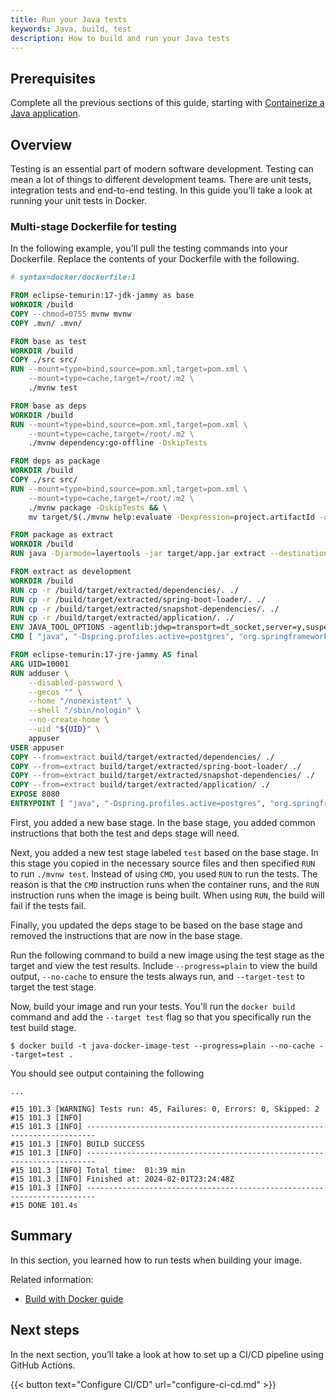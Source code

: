 ```yaml
---
title: Run your Java tests
keywords: Java, build, test
description: How to build and run your Java tests
---
```


## Prerequisites

Complete all the previous sections of this guide, starting with [Containerize a Java application](containerize.md).

## Overview

Testing is an essential part of modern software development. Testing can mean a lot of things to different development teams. There are unit tests, integration tests and end-to-end testing. In this guide you'll take a look at running your unit tests in Docker.

### Multi-stage Dockerfile for testing

In the following example, you'll pull the testing commands into your Dockerfile.
Replace the contents of your Dockerfile with the following.

```dockerfile {hl_lines="3-19"}
# syntax=docker/dockerfile:1

FROM eclipse-temurin:17-jdk-jammy as base
WORKDIR /build
COPY --chmod=0755 mvnw mvnw
COPY .mvn/ .mvn/

FROM base as test
WORKDIR /build
COPY ./src src/
RUN --mount=type=bind,source=pom.xml,target=pom.xml \
    --mount=type=cache,target=/root/.m2 \
    ./mvnw test

FROM base as deps
WORKDIR /build
RUN --mount=type=bind,source=pom.xml,target=pom.xml \
    --mount=type=cache,target=/root/.m2 \
    ./mvnw dependency:go-offline -DskipTests

FROM deps as package
WORKDIR /build
COPY ./src src/
RUN --mount=type=bind,source=pom.xml,target=pom.xml \
    --mount=type=cache,target=/root/.m2 \
    ./mvnw package -DskipTests && \
    mv target/$(./mvnw help:evaluate -Dexpression=project.artifactId -q -DforceStdout)-$(./mvnw help:evaluate -Dexpression=project.version -q -DforceStdout).jar target/app.jar

FROM package as extract
WORKDIR /build
RUN java -Djarmode=layertools -jar target/app.jar extract --destination target/extracted

FROM extract as development
WORKDIR /build
RUN cp -r /build/target/extracted/dependencies/. ./
RUN cp -r /build/target/extracted/spring-boot-loader/. ./
RUN cp -r /build/target/extracted/snapshot-dependencies/. ./
RUN cp -r /build/target/extracted/application/. ./
ENV JAVA_TOOL_OPTIONS -agentlib:jdwp=transport=dt_socket,server=y,suspend=n,address=*:8000
CMD [ "java", "-Dspring.profiles.active=postgres", "org.springframework.boot.loader.launch.JarLauncher" ]

FROM eclipse-temurin:17-jre-jammy AS final
ARG UID=10001
RUN adduser \
    --disabled-password \
    --gecos "" \
    --home "/nonexistent" \
    --shell "/sbin/nologin" \
    --no-create-home \
    --uid "${UID}" \
    appuser
USER appuser
COPY --from=extract build/target/extracted/dependencies/ ./
COPY --from=extract build/target/extracted/spring-boot-loader/ ./
COPY --from=extract build/target/extracted/snapshot-dependencies/ ./
COPY --from=extract build/target/extracted/application/ ./
EXPOSE 8080
ENTRYPOINT [ "java", "-Dspring.profiles.active=postgres", "org.springframework.boot.loader.launch.JarLauncher" ]
```

First, you added a new base stage. In the base stage, you added common instructions that both the test and deps stage will need.

Next, you added a new test stage labeled `test` based on the base stage. In this
stage you copied in the necessary source files and then specified `RUN` to run
`./mvnw test`. Instead of using `CMD`, you used `RUN` to run the tests. The
reason is that the `CMD` instruction runs when the container runs, and the `RUN`
instruction runs when the image is being built. When using `RUN`, the build will
fail if the tests fail.

Finally, you updated the deps stage to be based on the base stage and removed
the instructions that are now in the base stage.

Run the following command to build a new image using the test stage as the target and view the test results. Include `--progress=plain` to view the build output, `--no-cache` to ensure the tests always run, and `--target-test` to target the test stage.

Now, build your image and run your tests. You'll run the `docker build` command and add the `--target test` flag so that you specifically run the test build stage.

```console
$ docker build -t java-docker-image-test --progress=plain --no-cache --target=test .
```

You should see output containing the following
```console
...

#15 101.3 [WARNING] Tests run: 45, Failures: 0, Errors: 0, Skipped: 2
#15 101.3 [INFO]
#15 101.3 [INFO] ------------------------------------------------------------------------
#15 101.3 [INFO] BUILD SUCCESS
#15 101.3 [INFO] ------------------------------------------------------------------------
#15 101.3 [INFO] Total time:  01:39 min
#15 101.3 [INFO] Finished at: 2024-02-01T23:24:48Z
#15 101.3 [INFO] ------------------------------------------------------------------------
#15 DONE 101.4s
```

## Summary

In this section, you learned how to run tests when building your image.

Related information:
 - [Build with Docker guide](../../build/guide/index.md)

## Next steps

In the next section, you’ll take a look at how to set up a CI/CD pipeline using
GitHub Actions.

{{< button text="Configure CI/CD" url="configure-ci-cd.md" >}}
